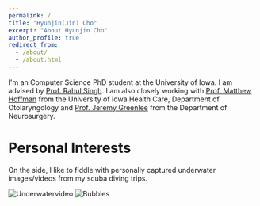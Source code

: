 ```yaml
---
permalink: /
title: "Hyunjin(Jin) Cho"
excerpt: "About Hyunjin Cho"
author_profile: true
redirect_from: 
  - /about/
  - /about.html
---
```


I'm an Computer Science PhD student at the University of Iowa. I am advised by [Prof. Rahul Singh](https://cs.uiowa.edu/people/rahul-singh). I am also closely working with [Prof. Matthew Hoffman](https://uihc.org/providers/matthew-hoffman) from the University of Iowa Health Care, Department of Otolaryngology and [Prof. Jeremy Greenlee](https://medicine.uiowa.edu/neurosurgery/profile/jeremy-greenlee) from the Department of Neurosurgery.

Personal Interests
======
On the side, I like to fiddle with personally captured underwater images/videos from my scuba diving trips.

![Underwatervideo](http://UIowaJinCho.github.io/images/underwater.gif)
![Bubbles](http://UIowaJinCho.github.io/images/bubbles.gif)